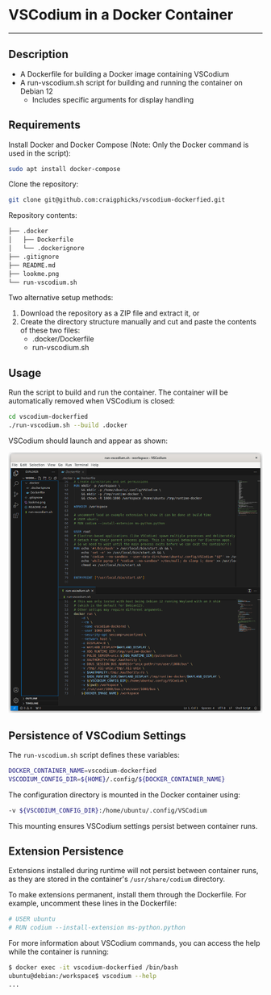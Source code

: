 # VSCodium in a Docker Container
------------------------------

## Description

- A Dockerfile for building a Docker image containing VSCodium
- A run-vscodium.sh script for building and running the container on Debian 12
    - Includes specific arguments for display handling

## Requirements

Install Docker and Docker Compose (Note: Only the Docker command is used in the script):
```bash
sudo apt install docker-compose
```

Clone the repository:
```bash
git clone git@github.com:craigphicks/vscodium-dockerfied.git
```

Repository contents:
```bash
├── .docker
│   ├── Dockerfile
│   └── .dockerignore
├── .gitignore
├── README.md
├── lookme.png
└── run-vscodium.sh
```

Two alternative setup methods:
1. Download the repository as a ZIP file and extract it, or
2. Create the directory structure manually and cut and paste the contents of these two files:
    - .docker/Dockerfile
    - run-vscodium.sh

## Usage

Run the script to build and run the container. The container will be automatically removed when VSCodium is closed:
```bash
cd vscodium-dockerfied
./run-vscodium.sh --build .docker
```

VSCodium should launch and appear as shown:

![VSCodium image](lookme.png)

## Persistence of VSCodium Settings

The `run-vscodium.sh` script defines these variables:
```bash
DOCKER_CONTAINER_NAME=vscodium-dockerfied
VSCODIUM_CONFIG_DIR=${HOME}/.config/${DOCKER_CONTAINER_NAME}
```

The configuration directory is mounted in the Docker container using:
```bash
-v ${VSCODIUM_CONFIG_DIR}:/home/ubuntu/.config/VSCodium
```

This mounting ensures VSCodium settings persist between container runs.

## Extension Persistence

Extensions installed during runtime will not persist between container runs, as they are stored in the container's `/usr/share/codium` directory.

To make extensions permanent, install them through the Dockerfile. For example, uncomment these lines in the Dockerfile:
```dockerfile
# USER ubuntu
# RUN codium --install-extension ms-python.python
```

For more information about VSCodium commands, you can access the help while the container is running:

```bash
$ docker exec -it vscodium-dockerfied /bin/bash
ubuntu@debian:/workspace$ vscodium --help
...
```

